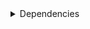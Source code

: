 <details>
<summary>Dependencies</summary>
|Dependency|Before|After|Change|Explicit|Environments|
|-|-|-|-|-|-|
|new-package||0.10.1|Added|true|default on linux-64|
|removed-package|0.10.1||Removed|true|default on linux-64|
|bpy|0.10.1|2.10.1|Major Upgrade|true|default on linux-64|
|polars[^2]|0.10.0|0.9.1|Minor Downgrade|true|default on osx-arm64|
|polars|0.10.0|0.10.1|Patch Upgrade|true|lint on linux-64|
|python|0.10.0|0.10.1|Patch Upgrade|true|default on osx-arm64|
|polars|herads_0|herads_1|Only build string|true|default on linux-64|
|python|0.10.0|0.10.1|Patch Upgrade|false|*all envs* on linux-64|
</details>

[^1]: **Bold** means explicit dependency.
[^2]: Dependency got downgraded.
